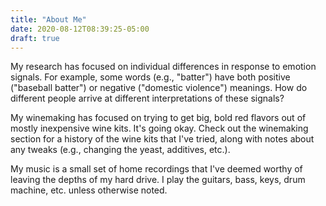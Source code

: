 ```yaml
---
title: "About Me"
date: 2020-08-12T08:39:25-05:00
draft: true
---
```


My research has focused on individual differences in response to emotion signals. For example, some words (e.g., "batter") have both positive ("baseball batter") or negative ("domestic violence") meanings. How do different people arrive at different interpretations of these signals? 

My winemaking has focused on trying to get big, bold red flavors out of mostly inexpensive wine kits. It's going okay. Check out the winemaking section for a history of the wine kits that I've tried, along with notes about any tweaks (e.g., changing the yeast, additives, etc.).

My music is a small set of home recordings that I've deemed worthy of leaving the depths of my hard drive. I play the guitars, bass, keys, drum machine, etc. unless otherwise noted. 